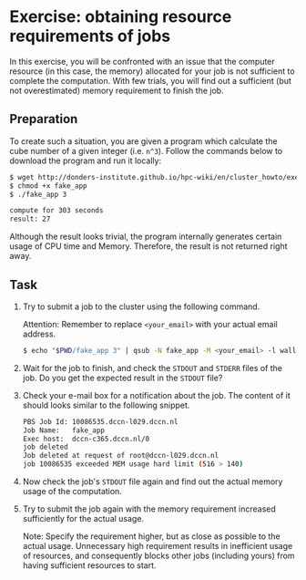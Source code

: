 # Exercise: obtaining resource requirements of jobs

In this exercise, you will be confronted with an issue that the computer resource (in this case, the memory) allocated for your job is not sufficient to complete the computation. With few trials, you will find out a sufficient (but not overestimated) memory requirement to finish the job. 

## Preparation

To create such a situation, you are given a program which calculate the cube number of a given integer (i.e. `n^3`). Follow the commands below to download the program and run it locally:

```bash
$ wget http://donders-institute.github.io/hpc-wiki/en/cluster_howto/exercise_resource/fake_app
$ chmod +x fake_app
$ ./fake_app 3

compute for 303 seconds
result: 27
```

Although the result looks trivial, the program internally generates certain usage of CPU time and Memory.  Therefore, the result is not returned right away.

## Task

1. Try to submit a job to the cluster using the following command.

    Attention: Remember to replace `<your_email>` with your actual email address.

    ```bash
    $ echo "$PWD/fake_app 3" | qsub -N fake_app -M <your_email> -l walltime=600,mem=128mb
    ```

2. Wait for the job to finish, and check the `STDOUT` and `STDERR` files of the job. Do you get the expected result in the `STDOUT` file?

3. Check your e-mail box for a notification about the job.  The content of it should looks similar to the following snippet.

    ```bash
    PBS Job Id: 10086535.dccn-l029.dccn.nl
    Job Name:   fake_app
    Exec host:  dccn-c365.dccn.nl/0
    job deleted
    Job deleted at request of root@dccn-l029.dccn.nl
    job 10086535 exceeded MEM usage hard limit (516 > 140)
    ```

4. Now check the job's `STDOUT` file again and find out the actual memory usage of the computation.

5. Try to submit the job again with the memory requirement increased sufficiently for the actual usage.

    Note: Specify the requirement higher, but as close as possible to the actual usage.  Unnecessary high requirement results in inefficient usage of resources, and consequently blocks other jobs (including yours) from having sufficient resources to start.

